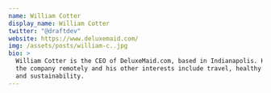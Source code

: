 ```yaml
---
name: William Cotter
display_name: William Cotter
twitter: "@draftdev"
website: https://www.deluxemaid.com/
img: /assets/posts/william-c..jpg
bio: >
  William Cotter is the CEO of DeluxeMaid.com, based in Indianapolis. He runs
  the company remotely and his other interests include travel, healthy living,
  and sustainability.
---
```

